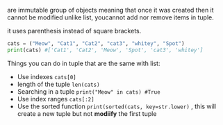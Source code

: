 are immutable group of objects meaning that once it was created then it cannot be modified unlike list, youcannot add nor remove items in tuple.

it uses parenthesis instead of square brackets.
```python
cats = ("Meow", "Cat1", "Cat2", "cat3", "whitey", "Spot")
print(cats) #['Cat1', 'Cat2', 'Meow', 'Spot', 'cat3', 'whitey']
```

Things you can do in tuple that are the same with list:
- Use indexes `cats[0]`
- length of the tuple `len(cats)`
- Searching in a tuple `print("Meow" in cats) #True`
- Use index ranges `cats[:2]`
- Use the sorted function `print(sorted(cats, key=str.lower)` , this will create a new tuple but not **modiify** the first tuple


